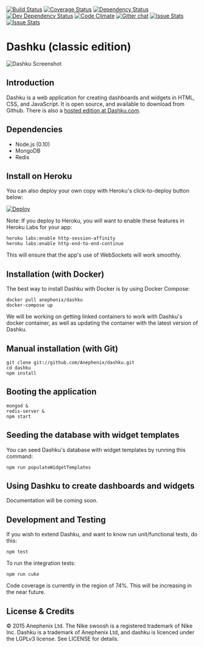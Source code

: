 [![Build Status](https://travis-ci.org/anephenix/dashku.svg)](https://travis-ci.org/anephenix/dashku)
[![Coverage Status](https://coveralls.io/repos/anephenix/dashku/badge.svg?branch=master)](https://coveralls.io/r/anephenix/dashku?branch=master)
[![Dependency Status](https://david-dm.org/anephenix/dashku.svg)](https://david-dm.org/anephenix/dashku)
[![Dev Dependency Status](https://david-dm.org/anephenix/dashku/dev-status.svg)](https://david-dm.org/anephenix/dashku#info=devDependencies)
[![Code Climate](https://codeclimate.com/github/Anephenix/dashku.svg)](https://codeclimate.com/github/Anephenix/dashku)
[![Gitter chat](https://badges.gitter.im/Anephenix/dashku.svg)](https://gitter.im/Anephenix/dashku)
[![Issue Stats](http://issuestats.com/github/Anephenix/dashku/badge/pr)](http://issuestats.com/github/Anephenix/dashku)
[![Issue Stats](http://issuestats.com/github/Anephenix/dashku/badge/issue)](http://issuestats.com/github/Anephenix/dashku)

Dashku (classic edition)
===

![Dashku Screenshot](https://raw.github.com/Anephenix/dashku/master/dashku-screenshot.png)

Introduction
---

Dashku is a web application for creating dashboards and widgets in HTML, CSS, and JavaScript. It is open source, and available to download from Github. There is also a [hosted edition at Dashku.com](https://dashku.com).

Dependencies
---

- Node.js (0.10)
- MongoDB
- Redis

Install on Heroku
---

You can also deploy your own copy with Heroku's click-to-deploy button below:

[![Deploy](https://www.herokucdn.com/deploy/button.svg)](https://www.heroku.com/deploy/?template=https://github.com/anephenix/dashku)

Note: If you deploy to Heroku, you will want to enable these features in Heroku Labs for your app:
    
    heroku labs:enable http-session-affinity
    heroku labs:enable http-end-to-end-continue

This will ensure that the app's use of WebSockets will work smoothly.

Installation (with Docker)
---

The best way to install Dashku with Docker is by using Docker Compose:

    docker pull anephenix/dashku
    docker-compose up

We will be working on getting linked containers to work with Dashku's docker container, as well as updating the container with the latest version of Dashku.

Manual installation (with Git)
---

    git clone git://github.com/Anephenix/dashku.git
    cd dashku
    npm install

Booting the application
---

    mongod &
    redis-server &
    npm start

Seeding the database with widget templates
---

You can seed Dashku's database with widget templates by running this command:

    npm run populateWidgetTemplates

Using Dashku to create dashboards and widgets
---

Documentation will be coming soon.

Development and Testing
---

If you wish to extend Dashku, and want to know run unit/functional tests, do this:

    npm test

To run the integration tests:

    npm run cuke

Code coverage is currently in the region of 74%. This will be increasing in the near future.

License & Credits
---

&copy; 2015 Anephenix Ltd. The Nike swoosh is a registered trademark of Nike Inc. Dashku is a trademark of Anephenix Ltd, and dashku is licenced under the LGPLv3 license. See LICENSE for details.
